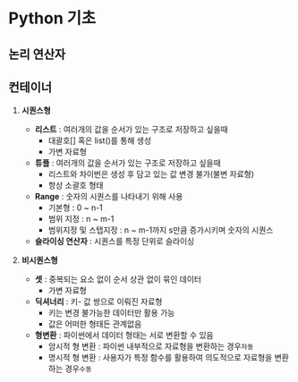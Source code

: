 # Python 기초

## **논리 연산자**

## **컨테이너**

1. **시퀀스형**

   - **리스트** : 여러개의 값을 순서가 있는 구조로 저장하고 싶을때
     - 대괄호[] 혹은 list()를 통해 생성
     - 가변 자료형
   - **튜플** : 여러개의 값을 순서가 있는 구조로 저장하고 싶을때
     - 리스트와 차이번은 생성 후 담고 있는 값 변경 불가(불변 자료형)
     - 항상 소괄호 형태
   - **Range** : 숫자의 시퀀스를 나타내기 위해 사용
     - 기본형 : 0 ~ n-1
     - 범위 지정 : n ~ m-1
     - 범위지정 및 스탭지정 : n ~ m-1까지 s만큼 증가시키며 숫자의 시퀀스
   - **슬라이싱 연산자** : 시퀀스를 특정 단위로 슬라이싱

2. **비시퀀스형**
   - **셋** : 중복되는 요소 없이 순서 상관 없이 묶인 데이터
      -  가변 자료형
   - **딕셔너리** : 키- 값 쌍으로 이뤄진 자료형
     - 키는 변경 불가능한 데이터만 활용 가능
     - 값은 어떠한 형태든 관계없음
   - **형변환** : 파이썬에서 데이터 형태는 서로 변환할 수 있음
     - 암시적 형 변환 : 파이썬 내부적으로 자료형을 변환하는 경우`자동`
     - 명시적 형 변환 : 사용자가 특정 함수를 활용하여 의도적으로 자료형을 변환하는 경우`수동`